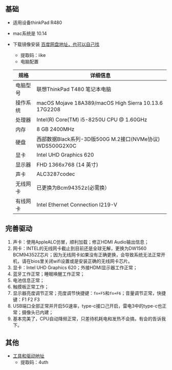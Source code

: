 ## 基础

- 适用设备thinkPad R480

- mac系统是 10.14

- 下载镜像安装 [百度网盘地址，也可以自己找](https://pan.baidu.com/s/1WZSz_bFpIveT17eEfh65WA)

  - 提取码：iike 
  - 电脑配置

  | 规格     | 详细信息                                                 |
  | -------- | -------------------------------------------------------- |
  | 电脑型号 | 联想ThinkPad T480 笔记本电脑                             |
  | 操作系统 | macOS Mojave 18A389/macOS High Sierra 10.13.6 17G2208    |
  | 处理器   | Intel(R) Core(TM) i5-8250U CPU @ 1.60GHz                 |
  | 内存     | 8 GB 2400MHz                                             |
  | 硬盘     | 西部数据Black系列-3D版500G M.2接口(NVMe协议) WDS500G2X0C |
  | 显卡     | Intel UHD Graphics 620                                   |
  | 显示器   | FHD 1366x768 (14 英寸)                                   |
  | 声卡     | ALC3287codec                                             |
  | 无线网卡 | 已更换为Bcm94352z(必需换）                               |
  | 有线网卡 | Intel Ethernet Connection I219-V                         |

## 完善驱动

1. 声卡：使用AppleALC仿冒，顺利加载；修正HDMI Audio输出信息；
2. 网卡：INTEL的无线网卡截止到目前还是全球无解，更换为DW1560 BCM94352Z芯片；因为无线网卡如果没有正确更换，会导致系统无法正常开机，请在bios里关闭wifi设置或是安装正确的无线网卡芯片。
3. 显卡：Intel UHD Graphics 620；外接HDMI显示器工作正常；
4. 蓝牙工作正常；睡眠唤醒工作正常；
5. 电池信息正常；
6. 触摸板正常工作；
7. 显示器亮度调节正常；亮度调节快捷键：`fn+F5`和`fn+F6`；音量调节正常，快捷键：F1 F2 F3
8. USB端口全部正常并开启5G速率，type-c接口己开启，雷电3中的type-c也正常；摄像头已内建；
9. 基本完美了，CPU自动降频正常，只差待机耗电和发热不会搞，有会的告诉我下。

## 其他

- [工具和驱动地址](https://pan.baidu.com/s/1dsdAytw10HrY7nPOA3Ah6Q)
  - 提取码：4uth 